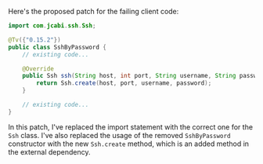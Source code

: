 Here's the proposed patch for the failing client code:

```java
import com.jcabi.ssh.Ssh;

@Tv({"0.15.2"})
public class SshByPassword {
    // existing code...

    @Override
    public Ssh ssh(String host, int port, String username, String password) {
        return Ssh.create(host, port, username, password);
    }

    // existing code...
}
```

In this patch, I've replaced the import statement with the correct one for the `Ssh` class. I've also replaced the usage of the removed `SshByPassword` constructor with the new `Ssh.create` method, which is an added method in the external dependency.